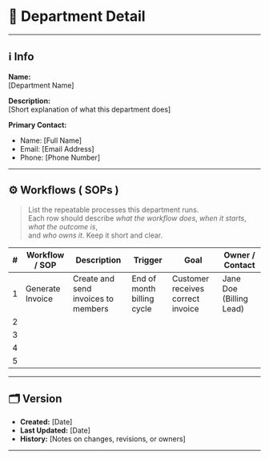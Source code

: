 # 🏢 Department Detail

---

## ℹ️ Info
**Name:**  
[Department Name]

**Description:**  
[Short explanation of what this department does]

**Primary Contact:**  
- Name: [Full Name]  
- Email: [Email Address]  
- Phone: [Phone Number]  

---

## ⚙️ Workflows ( SOPs )

> List the repeatable processes this department runs.  
> Each row should describe *what the workflow does*, *when it starts*, *what the outcome is*,  
> and *who owns it*. Keep it short and clear.

| # | Workflow / SOP     | Description                         | Trigger                     | Goal                               | Owner / Contact         |
|---|--------------------|-------------------------------------|-----------------------------|------------------------------------|-------------------------|
| 1 | Generate Invoice   | Create and send invoices to members | End of month billing cycle  | Customer receives correct invoice  | Jane Doe (Billing Lead) |
| 2 |                    |                                     |                             |                                    |                         |
| 3 |                    |                                     |                             |                                    |                         |
| 4 |                    |                                     |                             |                                    |                         |
| 5 |                    |                                     |                             |                                    |                         |

---

## 🗂️ Version
- **Created:** [Date]  
- **Last Updated:** [Date]  
- **History:** [Notes on changes, revisions, or owners]  

---
